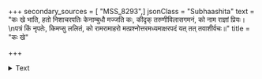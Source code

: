 +++
secondary_sources = [ "MSS_8293",]
jsonClass = "Subhaashita"
text = "कः खे भाति, हतो निशाचरपतिः केनाम्बुधौ मज्जति कः, कीदृक् तरुणीविलासगमनं, को नाम राज्ञां प्रियः।  \nपत्रं किं नृपतेः, किमप्सु ललितं, को रामरामाहरो मत्प्रश्नोत्तरमध्यमाक्षरपदं यत् तत् तवाशीर्वचः॥"
title = "कः खे"

+++

<details><summary>Text</summary>

कः खे भाति, हतो निशाचरपतिः केनाम्बुधौ मज्जति कः, कीदृक् तरुणीविलासगमनं, को नाम राज्ञां प्रियः।  
पत्रं किं नृपतेः, किमप्सु ललितं, को रामरामाहरो मत्प्रश्नोत्तरमध्यमाक्षरपदं यत् तत् तवाशीर्वचः॥
</details>
